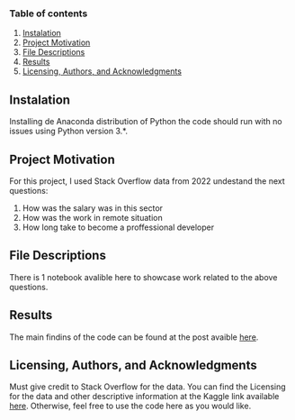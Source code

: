 ### Table of contents
1. [Instalation](#instalation)
2. [Project Motivation](#motivation)
3. [File Descriptions](#files)
4. [Results](#results)
5. [Licensing, Authors, and Acknowledgments](#licensing)

## Instalation <a name="installation"></a>
Installing de Anaconda distribution of Python the code should run with no issues using Python version 3.*.
## Project Motivation <a name="motivation"></a>

For this project, I used Stack Overflow data from 2022 undestand the next questions:
1. How was the salary was in this sector
2. How was the work in remote situation
3. How long take to become a proffessional developer

## File Descriptions <a name="files"></a>
There is 1 notebook avalible here to showcase work related to the above questions.

## Results <a name="results"></a>
The main findins of the code can be found at the post avaible [here](https://www.google.es).
## Licensing, Authors, and Acknowledgments <a name="licensing"></a>
Must give credit to Stack Overflow for the data.  You can find the Licensing for the data and other descriptive information at the Kaggle link available [here](https://www.kaggle.com/stackoverflow/so-survey-2017/data).  Otherwise, feel free to use the code here as you would like.